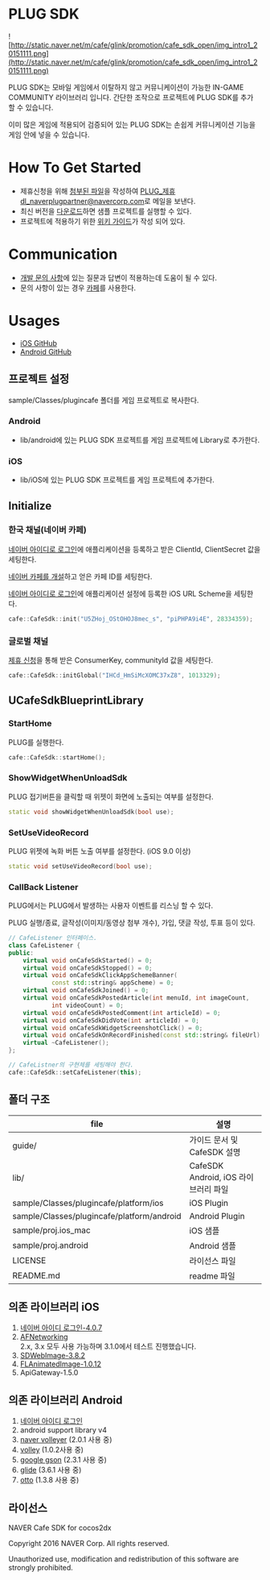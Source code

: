 # PLUG SDK

![http://static.naver.net/m/cafe/glink/promotion/cafe_sdk_open/img_intro1_20151111.png](http://static.naver.net/m/cafe/glink/promotion/cafe_sdk_open/img_intro1_20151111.png)

PLUG SDK는 모바일 게임에서 이탈하지 않고 커뮤니케이션이 가능한 IN-GAME COMMUNITY 라이브러리 입니다. 간단한 조작으로 프로젝트에 PLUG SDK를 추가 할 수 있습니다.

이미 많은 게임에 적용되어 검증되어 있는 PLUG SDK는 손쉽게 커뮤니케이션 기능을 게임 안에 넣을 수 있습니다.

# How To Get Started
- 제휴신청을 위해 [첨부된 파일](https://github.com/naver/cafe-sdk-android/raw/master/guide/alliance/%EB%84%A4%EC%9D%B4%EB%B2%84%EC%B9%B4%ED%8E%98SDK_%EC%A0%9C%ED%9C%B4%EC%96%91%EC%8B%9D_%EA%B2%8C%EC%9E%84%EC%82%AC%EB%AA%85_%EA%B2%8C%EC%9E%84%EB%AA%85_ver.2.0.0.xlsx)을 작성하여
[PLUG_제휴 dl_naverplugpartner@navercorp.com](dl_naverplugpartner@navercorp.com)로 메일을 보낸다.
- 최신 버전을 [다운로드](https://github.com/naver/cafe-sdk-ios/archive/master.zip)하면 샘플 프로젝트를 실행할 수 있다.
- 프로젝트에 적용하기 위한 [위키 가이드](https://www.gitbook.com/book/plug/plug-sdk-ios/details)가 작성 되어 있다.

# Communication
- [개발 문의 사항](http://cafe.naver.com/ArticleList.nhn?search.clubid=28285034&search.menuid=13&search.boardtype=L)에 있는 질문과 답변이 적용하는데 도움이 될 수 있다.
- 문의 사항이 있는 경우 [카페](http://cafe.naver.com/navercafesdk)를 사용한다.

# Usages
- [iOS GitHub](https://github.com/naver/cafe-sdk-ios)
- [Android GitHub](https://github.com/naver/cafe-sdk-android)

## 프로젝트 설정
sample/Classes/plugincafe 폴더를 게임 프로젝트로 복사한다.

### Android
- lib/android에 있는 PLUG SDK 프로젝트를 게임 프로젝트에 Library로 추가한다.

### iOS
- lib/iOS에 있는 PLUG SDK 프로젝트를 게임 프로젝트에 추가한다.

## Initialize
### 한국 채널(네이버 카페)

[네이버 아이디로 로그인](https://developers.naver.com/products/login/api)에 애플리케이션을 등록하고 받은 ClientId, ClientSecret 값을 세팅한다.

[네이버 카페를 개설](http://section.cafe.naver.com/)하고 얻은 카페 ID를 세팅한다.

[네이버 아이디로 로그인](https://developers.naver.com/products/login/api)에 애플리케이션 설정에 등록한 iOS URL Scheme을 세팅한다.

```cpp
cafe::CafeSdk::init("U5ZHoj_OStOHOJ8mec_s", "piPHPA9i4E", 28334359);
```



### 글로벌 채널
[제휴 신청](https://github.com/naver/cafe-sdk-ios/wiki/%5B%ED%95%9C%5D%20%EA%B8%80%EB%A1%9C%EB%B2%8C%20%EB%84%A4%EC%9D%B4%EB%B2%84%20%EC%B9%B4%ED%8E%98%20%EC%82%AC%EC%9A%A9)을 통해 받은 ConsumerKey, communityId 값을 세팅한다.

```cpp
cafe::CafeSdk::initGlobal("IHCd_HmSiMcXOMC37xZ8", 1013329);
```

## UCafeSdkBlueprintLibrary

### StartHome
PLUG를 실행한다.

```cpp
cafe::CafeSdk::startHome();
```

### ShowWidgetWhenUnloadSdk

PLUG 접기버튼을 클릭할 때 위젯이 화면에 노출되는 여부를 설정한다.

```cpp
static void showWidgetWhenUnloadSdk(bool use);
```

### SetUseVideoRecord

PLUG 위젯에 녹화 버튼 노출 여부를 설정한다. (iOS 9.0 이상)


```cpp
static void setUseVideoRecord(bool use);
```

### CallBack Listener
PLUG에서는 PLUG에서 발생하는 사용자 이벤트를 리스닝 할 수 있다.

PLUG 실행/종료, 글작성(이미지/동영상 첨부 개수), 가입, 댓글 작성, 투표 등이 있다.

```cpp
// CafeListener 인터페이스.
class CafeListener {
public:
    virtual void onCafeSdkStarted() = 0;
    virtual void onCafeSdkStopped() = 0;
    virtual void onCafeSdkClickAppSchemeBanner(
            const std::string& appScheme) = 0;
    virtual void onCafeSdkJoined() = 0;
    virtual void onCafeSdkPostedArticle(int menuId, int imageCount,
            int videoCount) = 0;
    virtual void onCafeSdkPostedComment(int articleId) = 0;
    virtual void onCafeSdkDidVote(int articleId) = 0;
    virtual void onCafeSdkWidgetScreenshotClick() = 0;
    virtual void onCafeSdkOnRecordFinished(const std::string& fileUrl) = 0;
    virtual ~CafeListener();
};

// CafeListner의 구현체를 세팅해야 한다.
cafe::CafeSdk::setCafeListener(this);
```

폴더 구조
-------------

file | 설명
---	| ---
guide/ | 가이드 문서 및 CafeSDK 설명
lib/ | CafeSDK Android, iOS 라이브러리 파일
sample/Classes/plugincafe/platform/ios | iOS Plugin
sample/Classes/plugincafe/platform/android | Android Plugin
sample/proj.ios_mac		| iOS 샘플
sample/proj.android		| Android 샘플
LICENSE | 라이선스 파일
README.md | readme 파일


의존 라이브러리 iOS
-------------

1. [네이버 아이디 로그인-4.0.7](https://nid.naver.com/devcenter/docs.nhn?menu=IOS)
2. [AFNetworking](https://github.com/AFNetworking/AFNetworking)
<br>2.x, 3.x 모두 사용 가능하며 3.1.0에서 테스트 진행했습니다.
3. [SDWebImage-3.8.2](https://github.com/rs/SDWebImage)
4. [FLAnimatedImage-1.0.12](https://github.com/Flipboard/FLAnimatedImage)
5. ApiGateway-1.5.0

의존 라이브러리 Android
-------------

1. [네이버 아이디 로그인](https://nid.naver.com/devcenter/docs.nhn?menu=Android)
2. android support library v4
3. [naver volleyer](http://mvnrepository.com/artifact/com.navercorp.volleyextensions/volleyer)   (2.0.1 사용 중)
4. [volley](http://mvnrepository.com/artifact/com.mcxiaoke.volley/library/) (1.0.2사용 중)
5. [google gson](http://mvnrepository.com/artifact/com.google.code.gson/gson)  (2.3.1 사용 중)
6. [glide](http://mvnrepository.com/artifact/com.github.bumptech.glide/glide)  (3.6.1 사용 중)
7. [otto](http://mvnrepository.com/artifact/com.squareup/otto)  (1.3.8 사용 중)

라이선스
-------------
NAVER Cafe SDK for cocos2dx

Copyright 2016 NAVER Corp.
All rights reserved.

Unauthorized use, modification and redistribution of this software are strongly prohibited.
